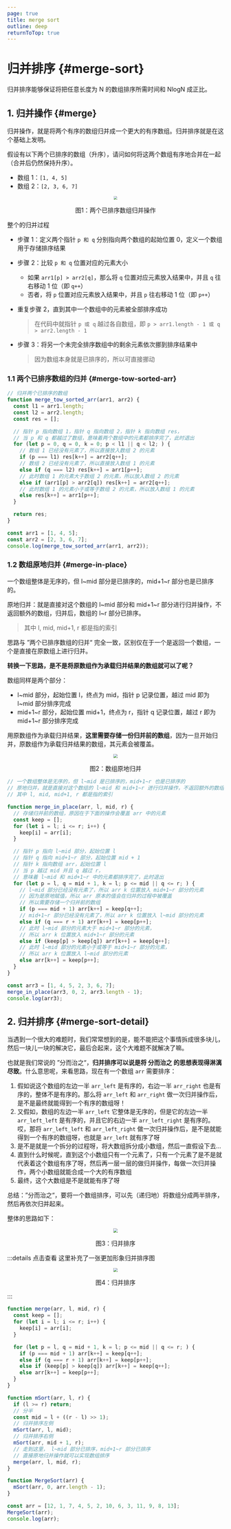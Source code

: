 ```yaml
---
page: true
title: merge sort
outline: deep
returnToTop: true
---
```


# 归并排序 {#merge-sort}

归并排序能够保证将把任意长度为 N 的数组排序所需时间和 NlogN 成正比。

## 1. 归并操作 {#merge}

归并操作，就是将两个有序的数组归并成一个更大的有序数组。归并排序就是在这个基础上发明。

假设有以下两个已排序的数组（升序），请问如何将这两个数组有序地合并在一起（合并后仍然保持升序）。

- 数组 1：`[1, 4, 5]`
- 数组 2：`[2, 3, 6, 7]`

<div align='center'>
  <img src="./images/02-merge-sort/array-merge.png" style="zoom:50%;" />
  <p class="image-title">图1：两个已排序数组归并操作</p>
</div>

整个的归并过程

- 步骤 1：定义两个指针 `p 和 q` 分别指向两个数组的起始位置 0，定义一个数组用于存储排序结果
- 步骤 2：比较 `p 和 q` 位置对应的元素大小
  - 如果 `arr1[p] > arr2[q]`，那么将 `q` 位置对应元素放入结果中，并且 `q` 往右移动 1 位（即 `q++`）
  - 否者，将 `p` 位置对应元素放入结果中，并且 `p` 往右移动 1 位（即 `p++`）
- 重复步骤 2，直到其中一个数组中的元素被全部排序成功

  > 在代码中就指针 `p 或 q` 越过各自数组，即 `p > arr1.length - 1 或 q > arr2.length - 1`

- 步骤 3：将另一个未完全排序数组中的剩余元素依次挪到排序结果中
  > 因为数组本身就是已排序的，所以可直接挪动

### 1.1 两个已排序数组的归并 {#merge-tow-sorted-arr}

```js
// 归并两个已排序的数组
function merge_tow_sorted_arr(arr1, arr2) {
  const l1 = arr1.length;
  const l2 = arr2.length;
  const res = [];

  // 指针 p 指向数组 1，指针 q 指向数组 2，指针 k 指向数组 res，
  // 当 p 和 q 都越过了数组，意味着两个数组中的元素都排序完了，此时退出
  for (let p = 0, q = 0, k = 0; p < l1 || q < l2; ) {
    // 数组 1 已经没有元素了，所以直接放入数组 2 的元素
    if (p === l1) res[k++] = arr2[q++];
    // 数组 2 已经没有元素了，所以直接放入数组 1 的元素
    else if (q === l2) res[k++] = arr1[p++];
    // 此时数组 1 的元素大于数组 2 的元素，所以放入数组 2 的元素
    else if (arr1[p] > arr2[q]) res[k++] = arr2[q++];
    // 此时数组 1 的元素小于或等于数组 2 的元素，所以放入数组 1 的元素
    else res[k++] = arr1[p++];
  }

  return res;
}

const arr1 = [1, 4, 5];
const arr2 = [2, 3, 6, 7];
console.log(merge_tow_sorted_arr(arr1, arr2));
```

### 1.2 数组原地归并 {#merge-in-place}

一个数组整体是无序的，但 l~mid 部分是已排序的，mid+1~r 部分也是已排序的。

原地归并：就是直接对这个数组的 l~mid 部分和 mid+1~r 部分进行归并操作，不返回额外的数组，归并后，数组的 l~r 部分已排序。

> 其中 l, mid, mid+1, r 都是指的索引

思路与 ”两个已排序数组的归并“ 完全一致，区别仅在于一个是返回一个数组，一个是直接在原数组上进行归并。

**转换一下思路，是不是将原数组作为承载归并结果的数组就可以了呢？**

数组同样是两个部分：

- l~mid 部分，起始位置 l，终点为 mid，指针 p 记录位置，越过 mid 即为 l~mid 部分排序完成
- mid+1~r 部分，起始位置 mid+1，终点为 r，指针 q 记录位置，越过 r 即为 mid+1~r 部分排序完成

用原数组作为承载归并结果，**这里需要存储一份归并前的数组**，因为一旦开始归并，原数组作为承载归并结果的数组，其元素会被覆盖。

<div align='center'>
  <img src="./images/02-merge-sort/array-merge-inplace.png" style="zoom:60%;" />
  <p class="image-title">图2：数组原地归并</p>
</div>

```js
// 一个数组整体是无序的，但 l~mid 是已排序的，mid+1~r 也是已排序的
// 原地归并，就是直接对这个数组的 l~mid 和 mid+1~r 进行归并操作，不返回额外的数组
// 其中 l, mid, mid+1, r 都是指的索引

function merge_in_place(arr, l, mid, r) {
  // 存储归并前的数组，原因在于下面的操作会覆盖 arr 中的元素
  const keep = [];
  for (let i = l; i <= r; i++) {
    keep[i] = arr[i];
  }

  // 指针 p 指向 l~mid 部分，起始位置 l
  // 指针 q 指向 mid+1~r 部分，起始位置 mid + 1
  // 指针 k 指向数组 arr，起始位置 l
  // 当 p 越过 mid 并且 q 越过 r，
  // 意味着 l~mid 和 mid+1~r 中的元素都排序完了，此时退出
  for (let p = l, q = mid + 1, k = l; p <= mid || q <= r; ) {
    // l~mid 部分已经没有元素了，所以 arr k 位置放入 mid+1~r 部分的元素
    // 因为是原地赋值，所以 arr 原本的值会在归并的过程中被覆盖
    // 所以需要存储一个归并前的数组
    if (p === mid + 1) arr[k++] = keep[q++];
    // mid+1~r 部分已经没有元素了，所以 arr k 位置放入 l~mid 部分的元素
    else if (q === r + 1) arr[k++] = keep[p++];
    // 此时 l~mid 部分的元素大于 mid+1~r 部分的元素，
    // 所以 arr k 位置放入 mid+1~r 部分的元素
    else if (keep[p] > keep[q]) arr[k++] = keep[q++];
    // 此时 l~mid 部分的元素小于或等于 mid+1~r 部分的元素，
    // 所以 arr k 位置放入 l~mid 部分的元素
    else arr[k++] = keep[p++];
  }
}

const arr3 = [1, 4, 5, 2, 3, 6, 7];
merge_in_place(arr3, 0, 2, arr3.length - 1);
console.log(arr3);
```

## 2. 归并排序 {#merge-sort-detail}

当遇到一个很大的难题时，我们常常想到的是，能不能把这个事情拆成很多块儿，然后一块儿一块的解决它，最后合起来，这个大难题不就解决了嘛。

也就是我们常说的 ”分而治之“，**归并排序可以说是将 <span class="redBold">分而治之</span> 的思想表现得淋漓尽致**。什么意思呢，来看思路，现在有一个数组 `arr` 需要排序：

1. 假如说这个数组的左边一半 `arr_left` 是有序的，右边一半 `arr_right` 也是有序的，整体不是有序的。那么将 `arr_left` 和 `arr_right` 做一次归并操作后，是不是最终就能得到一个有序的数组呀！
2. 又假如，数组的左边一半 `arr_left` 它整体是无序的，但是它的左边一半 `arr_left_left` 是有序的，并且它的右边一半 `arr_left_right` 是有序的。哎，那将 `arr_left_left` 和 `arr_left_right` 做一次归并操作后，是不是就能得到一个有序的数组呀，也就是 `arr_left` 就有序了呀
3. 是不是就是一个拆分的过程呀，将大数组拆分成小数组，然后一直假设下去...
4. 直到什么时候呢，直到这个小数组只有一个元素了，只有一个元素了是不是就代表着这个数组有序了呀，然后再一层一层的做归并操作，每做一次归并操作，两个小数组就能合成一个大的有序数组
5. 最终，这个大数组是不是就能有序了呀

总结：”分而治之“，要将一个数组排序，可以先（递归地）将数组分成两半排序，然后再依次归并起来。

整体的思路如下：

<div align='center'>
  <img src="./images/02-merge-sort/merge-sort.png" style="zoom:60%;" />
  <p class="image-title">图3：归并排序</p>
</div>


:::details 点击查看 这里补充了一张更加形象归并排序图

<div align='center'>
  <img src="./images/02-merge-sort/merge-sort-better.png" style="zoom:60%;" />
  <p class="image-title">图4：归并排序</p>
</div>
:::

```js
function merge(arr, l, mid, r) {
  const keep = [];
  for (let i = l; i <= r; i++) {
    keep[i] = arr[i];
  }

  for (let p = l, q = mid + 1, k = l; p <= mid || q <= r; ) {
    if (p === mid + 1) arr[k++] = keep[q++];
    else if (q === r + 1) arr[k++] = keep[p++];
    else if (keep[p] > keep[q]) arr[k++] = keep[q++];
    else arr[k++] = keep[p++];
  }
}

function mSort(arr, l, r) {
  if (l >= r) return;
  // 分半
  const mid = l + ((r - l) >> 1);
  // 归并排序左侧
  mSort(arr, l, mid);
  // 归并排序右侧
  mSort(arr, mid + 1, r);
  // 走到这里， l~mid 部分已排序，mid+1~r 部分已排序
  // 直接原地归并操作就可以实现数组排序
  merge(arr, l, mid, r);
}

function MergeSort(arr) {
  mSort(arr, 0, arr.length - 1);
}

const arr = [12, 1, 7, 4, 5, 2, 10, 6, 3, 11, 9, 8, 13];
MergeSort(arr);
console.log(arr);
```
